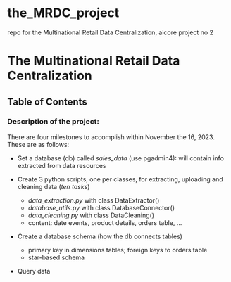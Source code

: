 # the_MRDC_project
repo for the Multinational Retail Data Centralization, aicore project no 2

# The Multinational Retail Data Centralization

## Table of Contents

### Description of the project:
 There are four milestones to accomplish within November the 16, 2023. These are as follows:
   
   - Set a database (db) called *sales_data* (use pgadmin4): will contain info extracted from data resources
   
   - Create 3 python scripts, one per classes, for extracting, uploading and cleaning data (*ten tasks*)
       - *data_extraction.py* with class DataExtractor()
       - *database_utils.py* with class DatabaseConnector()
       - *data_cleaning.py* with class DataCleaning()
       - content: date events, product details, orders table, ...
   
   - Create a database schema (how the db connects tables)
       - primary key in dimensions tables; foreign keys to orders table
       - star-based schema 
       
   - Query data
